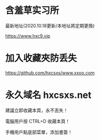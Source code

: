 # 含羞草实习所
最新地址(2020.10.18更新/本地址將定期更換)

https://www.hxc9.vip

# 加入收藏夾防丢失
https://github.com/hxcsxs/www.xxoo.com

# 永久域名 hxcsxs.net

建議立即收藏本頁，永不丟失！

電腦用戶按 CTRL+D 收藏本頁！

手機用戶點底部菜單，添加書簽！
